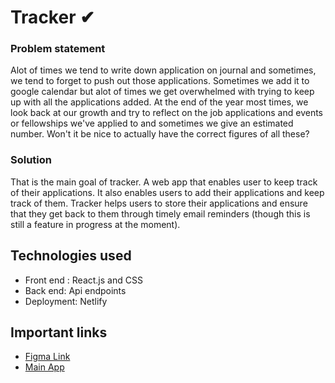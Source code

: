 # Tracker ✔

### Problem statement
Alot of times we tend to write down application on journal and sometimes, we tend to forget to push out those applications. Sometimes we add it to google calendar but alot of times we get overwhelmed with trying to keep up with all the applications added. At the end of the year most times, we look back at our growth and try to reflect on the job applications and events or fellowships we've applied to and sometimes we give an estimated number. Won't it be nice to actually have the correct figures of all these? 

### Solution
That is the main goal of tracker. A web app that enables user to keep track of their applications. 
It also enables users to add their applications and keep track of them. Tracker helps users to store their applications and ensure that they get back to them through timely email reminders (though this is still a feature in progress at the moment). 





## Technologies used
* Front end : React.js and CSS
* Back end: Api endpoints
* Deployment: Netlify 


## Important links
* [Figma Link](https://www.figma.com/file/U0qX0OsTmLoaPI4uwxyDe2/AppWrite-Hackathon?node-id=5%3A3)
* [Main App]()



